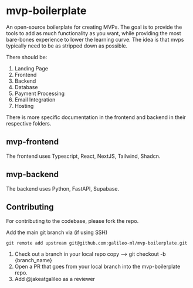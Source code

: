 # mvp-boilerplate

An open-source boilerplate for creating MVPs. The goal is to provide the tools to add as much functionality as you want, while providing the most bare-bones experience to lower the learning curve. The idea is that mvps typically need to be as stripped down as possible.

There should be:

1. Landing Page
1. Frontend
1. Backend
1. Database
1. Payment Processing
1. Email Integration
1. Hosting

There is more specific documentation in the frontend and backend in their respective folders.

## mvp-frontend

The frontend uses Typescript, React, NextJS, Tailwind, Shadcn.

## mvp-backend

The backend uses Python, FastAPI, Supabase.

## Contributing

For contributing to the codebase, please fork the repo. 

Add the main git branch via (if using SSH)

```
git remote add upstream git@github.com:galileo-ml/mvp-boilerplate.git
```

1. Check out a branch in your local repo copy --> git checkout -b {branch_name}
1. Open a PR that goes from your local branch into the mvp-boilerplate repo.
1. Add @jakeatgalileo as a reviewer
